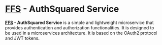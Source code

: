 # [FFS](https://github.com/cyboooooorg/frame-forge-suite) - AuthSquared Service

**[FFS](https://github.com/cyboooooorg/frame-forge-suite) - AuthSquared Service** is a simple and lightweight microservice that provides authentication and authorization functionalities. It is designed to be used in a microservices architecture. It is based on the OAuth2 protocol and JWT tokens.
